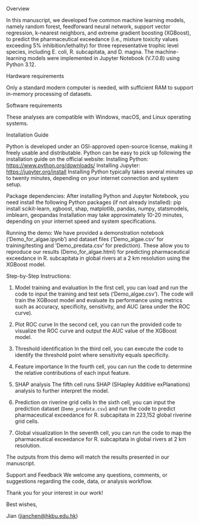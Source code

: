 Overview

In this manuscript, we developed five common machine learning models, namely random forest, feedforward neural network, support vector regression, k-nearest neighbors, and extreme gradient boosting (XGBoost), to predict the pharmaceutical exceedance (i.e., mixture toxicity values exceeding 5% inhibition/lethality) for three representative trophic level species, including E. coli, R. subcapitata, and D. magna. The machine-learning models were implemented in Jupyter Notebook (V.7.0.8) using Python 3.12.

Hardware requirements

Only a standard modern computer is needed, with sufficient RAM to support in-memory processing of datasets.

Software requirements

These analyses are compatible with Windows, macOS, and Linux operating systems.

Installation Guide

Python is developed under an OSI-approved open-source license, making it freely usable and distributable. Python can be easy to pick up following the installation guide on the official website:
Installing Python: https://www.python.org/downloads/
Installing Jupyter: https://jupyter.org/install
Installing Python typically takes several minutes up to twenty minutes, depending on your internet connection and system setup.

Package dependencies:
After installing Python and Jupyter Notebook, you need install the following Python packages (if not already installed):
pip install scikit-learn, xgboost, shap, matplotlib, pandas, numpy, statsmodels, imblearn, geopandas
Installation may take approximately 10-20 minutes, depending on your internet speed and system specifications.

Running the demo:
We have provided a demonstration notebook (‘Demo_for_algae.ipynb’) and dataset files (‘Demo_algae.csv’ for training/testing and ‘Demo_predata.csv’ for prediction). These allow you to reproduce our results (Demo_for_algae.html) for predicting pharmaceutical exceedance in R. subcapitata in global rivers at a 2 km resolution using the XGBoost model.

Step-by-Step Instructions:
1. Model training and evaluation
In the first cell, you can load and run the code to input the training and test sets (‘Demo_algae.csv’). The code will train the XGBoost model and evaluate its performance using metrics such as accuracy, specificity, sensitivity, and AUC (area under the ROC curve).

2. Plot ROC curve
In the second cell, you can run the provided code to visualize the ROC curve and output the AUC value of the XGBoost model.

3. Threshold identification
In the third cell, you can execute the code to identify the threshold point where sensitivity equals specificity.

4. Feature importance
In the fourth cell, you can run the code to determine the relative contributions of each input feature. 

5. SHAP analysis
The fifth cell runs SHAP (SHapley Additive exPlanations) analysis to further interpret the model.

6. Prediction on riverine grid cells
In the sixth cell, you can input the prediction dataset (`Demo_predata.csv`) and run the code to predict pharmaceutical exceedance for R. subcapitata in 223,152 global riverine grid cells.

7. Global visualization
In the seventh cell, you can run the code to map the pharmaceutical exceedance for R. subcapitata in global rivers at 2 km resolution.

The outputs from this demo will match the results presented in our manuscript.

Support and Feedback
We welcome any questions, comments, or suggestions regarding the code, data, or analysis workflow. 

Thank you for your interest in our work!

Best wishes,

Jian (jianchen@hkbu.edu.hk)
